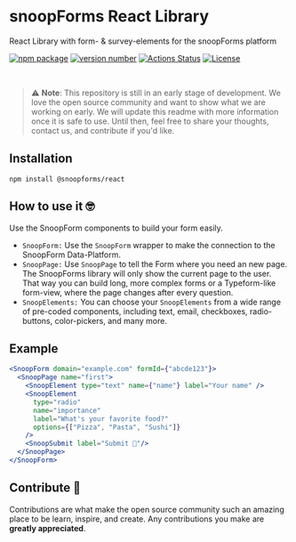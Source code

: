# snoopForms React Library

React Library with form- & survey-elements for the snoopForms platform

[![npm package](https://img.shields.io/badge/npm%20i-@snoopforms/react)](https://www.npmjs.com/package/@snoopforms/react) [![version number](https://img.shields.io/npm/v/@snoopforms/react?color=green&label=version)](https://github.com/snoopforms/react/releases) [![Actions Status](https://github.com/snoopForms/snoopforms-react/workflows/Test/badge.svg)](https://github.com/snoopForms/snoopforms-react/actions) [![License](https://img.shields.io/github/license/snoopforms/snoopforms-react)](https://github.com/snoopForms/snoopforms-react/blob/main/LICENSE)

<br/>

> :warning: **Note**: This repository is still in an early stage of development. We love the open source community and want to show what we are working on early. We will update this readme with more information once it is safe to use. Until then, feel free to share your thoughts, contact us, and contribute if you'd like.

## Installation

```
npm install @snoopforms/react
```

## How to use it 🤓

Use the SnoopForm components to build your form easily.

- `SnoopForm:` Use the `SnoopForm` wrapper to make the connection to the SnoopForm Data-Platform.
- `SnoopPage:` Use `SnoopPage` to tell the Form where you need an new page. The SnoopForms library will only show the current page to the user. That way you can build long, more complex forms or a Typeform-like form-view, where the page changes after every question.
- `SnoopElements:` You can choose your `SnoopElements` from a wide range of pre-coded components, including text, email, checkboxes, radio-buttons, color-pickers, and many more.

## Example

```jsx
<SnoopForm domain="example.com" formId={"abcde123"}>
  <SnoopPage name="first">
    <SnoopElement type="text" name={"name"} label="Your name" />
    <SnoopElement
      type="radio"
      name="importance"
      label="What's your favorite food?"
      options={["Pizza", "Pasta", "Sushi"]}
    />
    <SnoopSubmit label="Submit 💪"/>
  </SnoopPage>
</SnoopForm>
```

## Contribute 🙏

Contributions are what make the open source community such an amazing place to be learn, inspire, and create. Any contributions you make are **greatly appreciated**.
